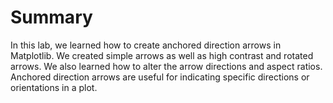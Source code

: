 # Summary

In this lab, we learned how to create anchored direction arrows in Matplotlib. We created simple arrows as well as high contrast and rotated arrows. We also learned how to alter the arrow directions and aspect ratios. Anchored direction arrows are useful for indicating specific directions or orientations in a plot.
